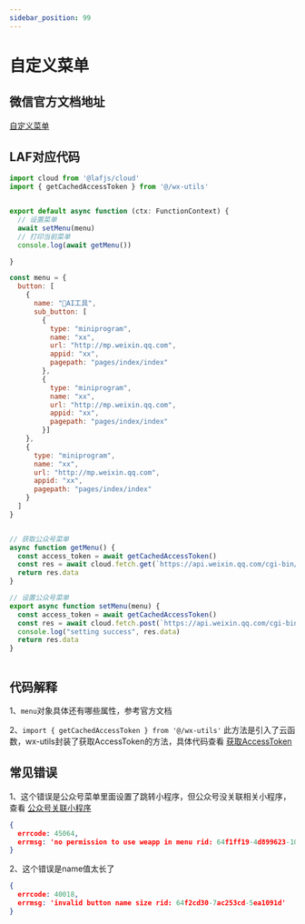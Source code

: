 ```yaml
---
sidebar_position: 99
---
```


# 自定义菜单

## 微信官方文档地址

[自定义菜单](https://developers.weixin.qq.com/doc/offiaccount/Custom_Menus/Creating_Custom-Defined_Menu.html)


## LAF对应代码

```js
import cloud from '@lafjs/cloud'
import { getCachedAccessToken } from '@/wx-utils'


export default async function (ctx: FunctionContext) {
  // 设置菜单
  await setMenu(menu)
  // 打印当前菜单
  console.log(await getMenu())

}

const menu = {
  button: [
    {
      name: "🤖AI工具",
      sub_button: [
        {
          type: "miniprogram",
          name: "xx",
          url: "http://mp.weixin.qq.com",
          appid: "xx",
          pagepath: "pages/index/index"
        },
        {
          type: "miniprogram",
          name: "xx",
          url: "http://mp.weixin.qq.com",
          appid: "xx",
          pagepath: "pages/index/index"
        }]
    },
    {
      type: "miniprogram",
      name: "xx",
      url: "http://mp.weixin.qq.com",
      appid: "xx",
      pagepath: "pages/index/index"
    }
  ]
}


// 获取公众号菜单
async function getMenu() {
  const access_token = await getCachedAccessToken()
  const res = await cloud.fetch.get(`https://api.weixin.qq.com/cgi-bin/get_current_selfmenu_info?access_token=${access_token}`)
  return res.data
}

// 设置公众号菜单
export async function setMenu(menu) {
  const access_token = await getCachedAccessToken()
  const res = await cloud.fetch.post(`https://api.weixin.qq.com/cgi-bin/menu/create?access_token=${access_token}`, menu)
  console.log("setting success", res.data)
  return res.data
}



```

## 代码解释

  1、`menu`对象具体还有哪些属性，参考官方文档

  2、`import { getCachedAccessToken } from '@/wx-utils'` 此方法是引入了云函数，wx-utils封装了获取AccessToken的方法，具体代码查看 [获取AccessToken](/docs/wechat-offical-accounts/access-token)




## 常见错误

1、这个错误是公众号菜单里面设置了跳转小程序，但公众号没关联相关小程序，查看 [公众号关联小程序](/docs/wechat-offical-accounts/related)

```json
{
  errcode: 45064,
  errmsg: 'no permission to use weapp in menu rid: 64f1ff19-4d899623-10ff4842'
}
```

2、这个错误是name值太长了
```json
{
  errcode: 40018,
  errmsg: 'invalid button name size rid: 64f2cd30-7ac253cd-5ea1091d'
}
```